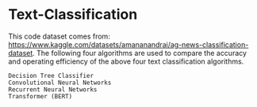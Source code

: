 # Text-Classification
This code dataset comes from: https://www.kaggle.com/datasets/amananandrai/ag-news-classification-dataset. The following four algorithms are used to compare the accuracy and operating efficiency of the above four text classification algorithms.

    Decision Tree Classifier
    Convolutional Neural Networks
    Recurrent Neural Networks
    Transformer (BERT)
